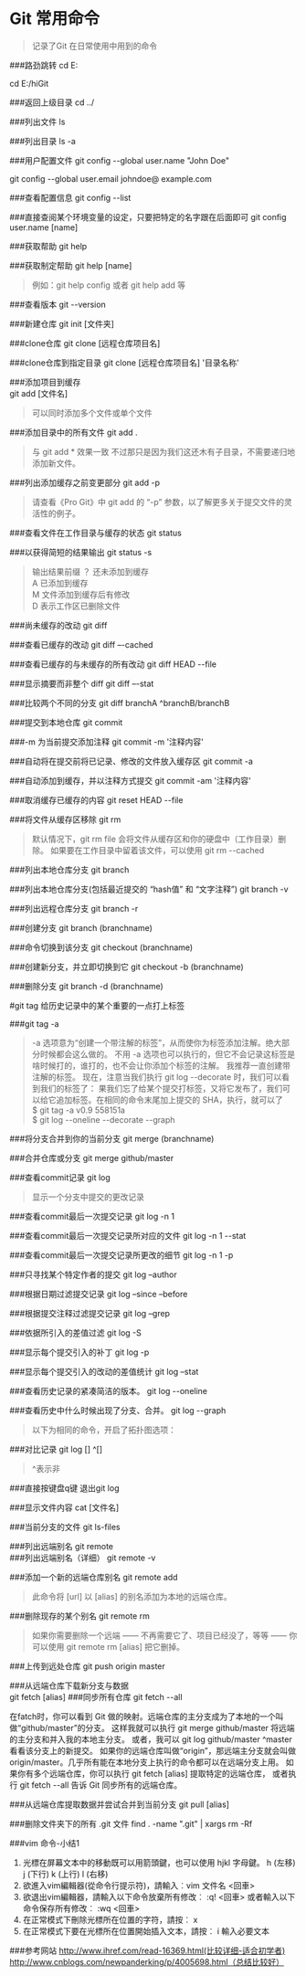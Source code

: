 # Git 常用命令

>记录了Git 在日常使用中用到的命令 



###路劲跳转 
cd E: 

cd E:/hiGit  

###返回上级目录
cd ../  

###列出文件
ls

###列出目录
ls -a




###用户配置文件
git config --global user.name "John Doe"

git config --global user.email johndoe@ example.com

###查看配置信息
git config --list

###直接查阅某个环境变量的设定，只要把特定的名字跟在后面即可 
git config user.name [name]

###获取帮助
git help

###获取制定帮助
git help [name]  
>例如：git help config 或者 git help add 等

###查看版本
git --version  




###新建仓库
git init  [文件夹]  

###clone仓库
git clone [远程仓库项目名]  

###clone仓库到指定目录
git clone [远程仓库项目名]  '目录名称'




###添加项目到缓存   
git add [文件名]
>可以同时添加多个文件或单个文件

###添加目录中的所有文件
git add .    
>与 git add * 效果一致   不过那只是因为我们这还木有子目录，不需要递归地添加新文件。

###列出添加缓存之前变更部分
git add -p 
>请查看《Pro Git》中 git add 的 “-p” 参数，以了解更多关于提交文件的灵活性的例子。




###查看文件在工作目录与缓存的状态
git status 

###以获得简短的结果输出 
git status -s
> 输出结果前缀 
？  还未添加到缓存   
A   已添加到缓存   
M   文件添加到缓存后有修改    
D   表示工作区已删除文件     


  

###尚未缓存的改动
git diff 

###查看已缓存的改动
git diff –-cached 

###查看已缓存的与未缓存的所有改动 
git diff HEAD --file  

###显示摘要而非整个 diff
git diff –-stat 

###比较两个不同的分支 
git diff branchA ^branchB/branchB  



###提交到本地仓库 
git commit 

###-m 为当前提交添加注释
git commit -m '注释内容'   

###自动将在提交前将已记录、修改的文件放入缓存区
git commit -a 

###自动添加到缓存，并以注释方式提交
git commit -am  '注释内容'




###取消缓存已缓存的内容
git reset HEAD --file 

###将文件从缓存区移除
git rm 
>默认情况下，git rm file 会将文件从缓存区和你的硬盘中（工作目录）删除。 如果要在工作目录中留着该文件，可以使用 git rm --cached




###列出本地仓库分支
git branch 

###列出本地仓库分支(包括最近提交的 “hash值” 和  “文字注释”)
git branch -v 

###列出远程仓库分支
git branch -r 

###创建分支 
git branch (branchname) 

###命令切换到该分支
git checkout (branchname)

###创建新分支，并立即切换到它
git checkout -b (branchname) 

###删除分支
git branch -d (branchname) 




#git tag 给历史记录中的某个重要的一点打上标签

###git tag -a    
>-a 选项意为“创建一个带注解的标签”，从而使你为标签添加注解。绝大部分时候都会这么做的。 不用 -a 选项也可以执行的，但它不会记录这标签是啥时候打的，谁打的，也不会让你添加个标签的注解。 我推荐一直创建带注解的标签。
现在，注意当我们执行 git log --decorate 时，我们可以看到我们的标签了：
果我们忘了给某个提交打标签，又将它发布了，我们可以给它追加标签。在相同的命令末尾加上提交的 SHA，执行，就可以了   
$ git tag -a v0.9 558151a   
$ git log --oneline --decorate --graph




###将分支合并到你的当前分支
git merge (branchname) 

###合并仓库或分支
git merge github/master 




###查看commit记录 
git log 
>显示一个分支中提交的更改记录 

###查看commit最后一次提交记录
git log -n 1 

###查看commit最后一次提交记录所对应的文件 
git log -n 1 --stat 

###查看commit最后一次提交记录所更改的细节
git log -n 1 -p 

###只寻找某个特定作者的提交
git log –author 

###根据日期过滤提交记录
git log –since –before

###根据提交注释过滤提交记录
git log –grep 

###依据所引入的差值过滤
git log -S 

###显示每个提交引入的补丁
git log -p 

###显示每个提交引入的改动的差值统计
git log –stat 

###查看历史记录的紧凑简洁的版本。
git log --oneline 

###查看历史中什么时候出现了分支、合并。
git log --graph 
>以下为相同的命令，开启了拓扑图选项：

###对比记录
git log [] ^[]   
>^表示非

###直接按键盘q键
退出git log   




###显示文件内容
cat [文件名]  

###当前分支的文件
git ls-files  




###列出远端别名
git remote   
###列出远端别名（详细） 
git remote -v

###添加一个新的远端仓库别名
git remote add  
>此命令将 [url] 以 [alias] 的别名添加为本地的远端仓库。

###删除现存的某个别名
git remote rm  
>如果你需要删除一个远端 —— 不再需要它了、项目已经没了，等等 —— 你可以使用 git remote rm [alias] 把它删掉。




###上传到远处仓库
git push origin master  




###从远端仓库下载新分支与数据  
git fetch [alias]
###同步所有仓库
git fetch --all 

在fatch时，你可以看到 Git 做的映射。远端仓库的主分支成为了本地的一个叫做“github/master”的分支。 这样我就可以执行 git merge github/master 将远端的主分支和并入我的本地主分支。 或者，我可以 git log github/master ^master 看看该分支上的新提交。 如果你的远端仓库叫做“origin”，那远端主分支就会叫做 origin/master。几乎所有能在本地分支上执行的命令都可以在远端分支上用。
如果你有多个远端仓库，你可以执行 git fetch [alias] 提取特定的远端仓库， 或者执行 git fetch --all 告诉 Git 同步所有的远端仓库。




###从远端仓库提取数据并尝试合并到当前分支
git pull [alias] 

###删除文件夹下的所有 .git 文件
find . -name ".git" | xargs rm -Rf




###vim 命令-小结1
1. 光標在屏幕文本中的移動既可以用箭頭鍵，也可以使用 hjkl 字母鍵。
h (左移)	j (下行)       k (上行)	   l (右移)
  2. 欲進入vim編輯器(從命令行提示符)，請輸入︰vim 文件名 <回車>
  3. 欲退出vim編輯器，請輸入以下命令放棄所有修改︰
<ESC>   :q!	<回車>
     或者輸入以下命令保存所有修改︰
<ESC>   :wq	<回車>
  4. 在正常模式下刪除光標所在位置的字符，請按︰ x
  5. 在正常模式下要在光標所在位置開始插入文本，請按︰
i     輸入必要文本	<ESC>


###参考网站
http://www.ihref.com/read-16369.html(比较详细-适合初学者)
http://www.cnblogs.com/newpanderking/p/4005698.html（总结比较好）  